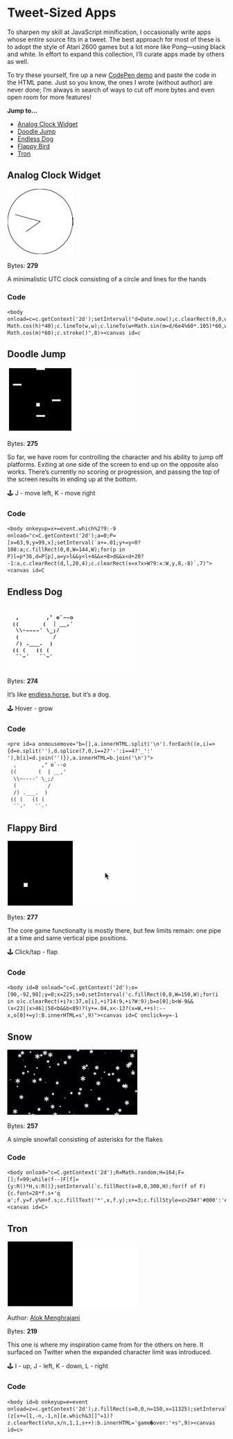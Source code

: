 # Tweet-Sized Apps

To sharpen my skill at JavaScript minification, I occasionally write apps whose entire source fits in a tweet. The best approach for most of these is to adopt the style of Atari 2600 games but a lot more like Pong—using black and white. In effort to expand this collection, I’ll curate apps made by others as well.

To try these yourself, fire up a new [CodePen demo](https://codepen.io/pen) and paste the code in the HTML pane. Just so you know, the ones I wrote (without author) are never done; I’m always in search of ways to cut off more bytes and even open room for more features!

**Jump to…**

* [Analog Clock Widget](#analog-clock-widget)
* [Doodle Jump](#doodle-jump)
* [Endless Dog](#endless-dog)
* [Flappy Bird](#flappy-bird)
* [Tron](#tron)

<a name="analog-clock-widget"></a>
## Analog Clock Widget
![Preview of clock widget](clock.gif)

Bytes: **279**

A minimalistic UTC clock consisting of a circle and lines for the hands

### Code
```
<body onload=c=c.getContext('2d');setInterval("d=Date.now();c.clearRect(0,0,w=150,w);c.beginPath();c.arc(w/=2,w,w,0,6.3);c.moveTo(w+Math.sin(h=d/36e5%24*.524)*40,w-Math.cos(h)*40);c.lineTo(w,w);c.lineTo(w+Math.sin(m=d/6e4%60*.105)*60,w-Math.cos(m)*60);c.stroke()",8)><canvas id=c
```

<a name="doodle-jump"></a>
## Doodle Jump
![Preview of Doodle Jump](doodlejump.gif)

Bytes: **275**

So far, we have room for controlling the character and his ability to jump off platforms. Exiting at one side of the screen to end up on the opposite also works. There’s currently no scoring or progression, and passing the top of the screen results in ending up at the bottom.

🕹 J - move left, K -  move right

### Code
```
<body onkeyup=x+=event.which%2?9:-9 onload="c=C.getContext('2d');a=0;P=[x=63,9,y=99,x];setInterval(`a+=.01;y+=y<0?108:a;c.fillRect(0,0,W=144,W);for(p in P)l=p*36,d=P[p],a=y>l&&y<l+4&&x+8>d&&x<d+20?-1:a,c.clearRect(d,l,20,4);c.clearRect(x=x?x>W?9:x:W,y,8,-8)`,7)"><canvas id=C
```

<a name="endless-dog"></a>
## Endless Dog
![Preview of endless dog](endlessdog.gif)

Bytes: **274**

It’s like [endless.horse](http://endless.horse), but it’s a dog.

🕹 Hover - grow

### Code
```
<pre id=a onmousemove="b=[],a.innerHTML.split('\n').forEach((e,i)=>{d=e.split(''),d.splice(7,0,i==2?'-':i==4?'_':' '),b[i]=d.join('')}),a.innerHTML=b.join('\n')">
  ,        ," e`--o
 ((       (  | __,'
  \\~----' \_;/
  (          /
  /) .___.  )
 (( (   (( (
  ``-'   ``-'
```

<a name="flappy-bird"></a>
## Flappy Bird
![Preview of Flappy Bird](flappybird.gif)

Bytes: **277**

The core game functionalty is mostly there, but few limits remain: one pipe at a time and same vertical pipe positions.

🕹 Click/tap - flap

### Code
```
<body id=B onload="c=C.getContext('2d');o=[90,-92,98];y=0;x=225;s=0;setInterval('c.fillRect(0,0,W=150,W);for(i in o)c.clearRect(+i?x:37,o[i],+i?14:9,+i?W:9);b=o[0];b<W-9&&(x<23||x>46||58<b&&b<89)?(y+=.04,x<-13?(x=W,++s):--x,o[0]+=y):B.innerHTML=s',9)"><canvas id=C onclick=y=-1
```

<a name="snow"></a>
## Snow
![Preview of Snow](snow.gif)

Bytes: **257**

A simple snowfall consisting of asterisks for the flakes

### Code
```
<body onload="c=C.getContext('2d');R=Math.random;H=164;F=[];f=99;while(f--)F[f]={y:R()*H,s:R()};setInterval(`c.fillRect(x=0,0,300,H);for(f of F){c.font=28*f.s+'q a';f.y=f.y%H+f.s;c.fillText('*',x,f.y);x+=3;c.fillStyle=x>294?'#000':'#fff'}`,9)"><canvas id=C>
```

<a name="tron"></a>
## Tron
![Preview of Tron](tron.gif)

Author: [Alok Menghrajani](https://www.quaxio.com/tron/)

Bytes: **219**

This one is where my inspiration came from for the others on here. It surfaced on Twitter when the expanded character limit was introduced.

🕹 I - up, J - left, K - down, L - right

### Code
```
<body id=b onkeyup=e=event onload=z=c.getContext('2d');z.fillRect(s=0,0,n=150,x=11325);setInterval("0<x%n&x<n*n&(z[x+=[1,-n,-1,n][e.which&3]]^=1)?z.clearRect(x%n,x/n,1,1,s++):b.innerHTML='game�over:'+s",9)><canvas id=c>
```
